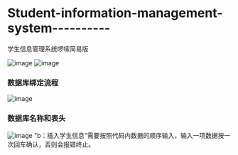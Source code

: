 # Student-information-management-system----------
学生信息管理系统啰嗦简易版

![image](https://github.com/lixu-030506/Student-information-management-system----------/assets/111225559/d5f9d6c5-0cb0-4a65-92b6-841bfa52fe57)
![image](https://github.com/lixu-030506/Student-information-management-system----------/assets/111225559/e3bd144d-c273-4e11-a239-07d833084a5a)
<h3>数据库绑定流程</h3>

![image](https://github.com/lixu-030506/Student-information-management-system----------/assets/111225559/c4659750-43af-4302-a6d3-f0c2a645c9f9)
<h3>数据库名称和表头</h3>

![image](https://github.com/lixu-030506/Student-information-management-system----------/assets/111225559/d98d4781-e5c3-491f-8916-02d981024343)
"b：插入学生信息"需要按照代码内数据的顺序输入，输入一项数据按一次回车确认，否则会报错终止。
